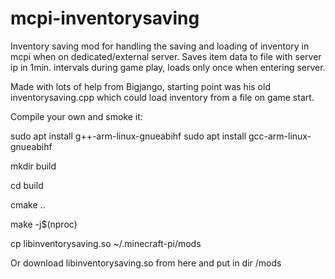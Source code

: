 # mcpi-inventorysaving
Inventory saving mod for handling the saving and loading of inventory in mcpi when on dedicated/external server.
Saves item data to file with server ip in 1min. intervals during game play, loads only once when entering server. 

Made with lots of help from Bigjango, starting point was his old inventorysaving.cpp which could load inventory from a file on game start.

Compile your own and smoke it:

sudo apt install g++-arm-linux-gnueabihf
sudo apt install gcc-arm-linux-gnueabihf

mkdir build

cd build

cmake ..

make -j$(nproc)

cp libinventorysaving.so ~/.minecraft-pi/mods


Or download libinventorysaving.so from here and put in dir /mods
